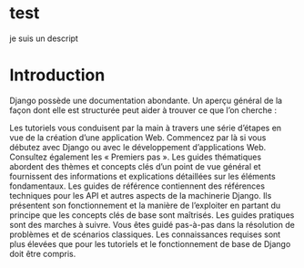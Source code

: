 # test

je suis un descript

# Introduction

Django possède une documentation abondante. Un aperçu général de la façon dont elle est structurée peut aider à trouver ce que l’on cherche :

Les tutoriels vous conduisent par la main à travers une série d’étapes en vue de la création d’une application Web. Commencez par là si vous débutez avec Django ou avec le développement d’applications Web. Consultez également les « Premiers pas ».
Les guides thématiques abordent des thèmes et concepts clés d’un point de vue général et fournissent des informations et explications détaillées sur les éléments fondamentaux.
Les guides de référence contiennent des références techniques pour les API et autres aspects de la machinerie Django. Ils présentent son fonctionnement et la manière de l’exploiter en partant du principe que les concepts clés de base sont maîtrisés.
Les guides pratiques sont des marches à suivre. Vous êtes guidé pas-à-pas dans la résolution de problèmes et de scénarios classiques. Les connaissances requises sont plus élevées que pour les tutoriels et le fonctionnement de base de Django doit être compris.
